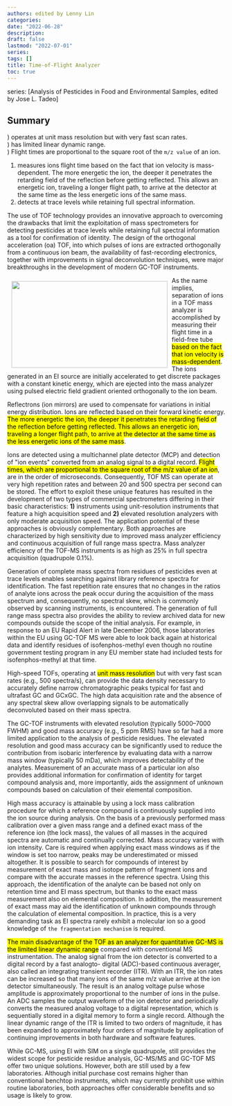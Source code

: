 ```yaml
---
authors: edited by Lenny Lin
categories:
date: "2022-06-28"
description:
draft: false
lastmod: "2022-07-01"
series: 
tags: []
title: Time-of-Flight Analyzer
toc: true
---
```


series: [Analysis of Pesticides in Food and Environmental Samples, edited by Jose L. Tadeo]
## Summary
) operates at unit mass resolution but with very fast scan rates.  
) has limited linear dynamic range.  
) Flight times are proportional to the square root of the `m/z value` of an ion.  

1) measures ions flight time based on the fact that ion velocity is mass-dependent.  The more energetic the ion, the deeper it penetrates the retarding field of the reflection before getting reflected. This allows an energetic ion, traveling a longer flight path, to arrive at the detector at the same time as the less energetic ions of the same mass.  
2) detects at trace levels while retaining full spectral information.  

<!--more-->

The use of TOF technology provides an innovative approach to overcoming the drawbacks that limit the exploitation of mass spectrometers for detecting pesticides at trace levels while retaining full spectral information as a tool for confirmation of identity. The design of the orthogonal acceleration (oa) TOF, into which pulses of ions are extracted orthogonally from a continuous ion beam, the availability of fast-recording electronics, together with improvements in signal deconvolution techniques, were major breakthroughs in the development of modern GC-TOF instruments.  

<img width ="360" height= "200" src = "/docs/images/Screenshot 2022-06-27 133857.png" style ="float: left" HSPACE="10" VSPACE="10"/>
As the name implies, separation of ions in a TOF mass analyzer is accomplished by measuring their flight time in a field-free tube <mark>based on the fact that ion velocity is mass-dependent</mark>. The ions generated in an EI source are initially accelerated to get discrete packages with a constant kinetic energy, which are ejected into the mass analyzer using pulsed electric field gradient oriented orthogonally to the ion beam.  

Reflectrons (ion mirrors) are used to compensate for variations in initial energy distribution. Ions are reflected based on their forward kinetic energy. <mark>The more energetic the ion, the deeper it penetrates the retarding field of the reflection before getting reflected. This allows an energetic ion, traveling a longer flight path, to arrive at the detector at the same time as the less energetic ions of the same mass</mark>.   

Ions are detected using a multichannel plate detector (MCP) and detection of "ion events" converted from an analog signal to a digital record. <mark>Flight times, which are proportional to the square root of the m/z value of an ion</mark>, are in the order of microseconds. Consequently, TOF MS can operate at very high repetition rates and between 20 and 500 spectra per second can be stored. The effort to exploit these unique features has resulted in the development of two types of commercial spectrometers differing in their basic characteristics: **1)** instruments using unit-resolution instruments that feature a high acquisition speed and **2)** elevated resolution analyzers with only moderate acquisition speed. The application potential of these approaches is obviously complementary.  Both approaches are characterized by high sensitivity due to improved mass analyzer efficiency and continuous acquisition of full range mass spectra. Mass analyzer efficiency of the TOF-MS instruments is as high as 25% in full spectra acquisition (quadrupole 0.1%).   

Generation of complete mass spectra from residues of pesticides even at trace levels enables searching against library reference spectra for identification. The fast repetition rate ensures that no changes in the ratios of analyte ions across the peak occur during the acquisition of the mass spectrum and, consequently, no spectral skew, which is commonly observed by scanning instruments, is encountered. The generation of full range mass spectra also provides the ability to review archived data for new compounds outside the scope of the initial analysis. For example, in response to an EU Rapid Alert in late December 2006, those laboratories within the EU using GC-TOF MS were able to look back again at historical data and identify residues of isofenphos-methyl even though no routine government testing program in any EU member state had included tests for isofenphos-methyl at that time.  

High-speed TOFs, operating at <mark>unit mass resolution</mark> but with very fast scan rates (e.g., 500 spectra/s), can provide the data density necessary to accurately define narrow chromatographic peaks typical for fast and ultrafast GC and GCxGC. The high data acquisition rate and the absence of any spectral skew allow overlapping signals to be automatically deconvoluted based on their mass spectra.   

The GC-TOF instruments with elevated resolution (typically 5000–7000 FWHM) and good mass accuracy (e.g., 5 ppm RMS) have so far had a more limited application to the analysis of pesticide residues. The elevated resolution and good mass accuracy can be significantly used to reduce the contribution from isobaric interference by evaluating data with a narrow mass window (typically 50 mDa), which improves detectability of the analytes. Measurement of an accurate mass of a particular ion also provides additional information for confirmation of identity for target compound analysis and, more importantly, aids the assignment of unknown compounds based on calculation of their elemental composition.   

High mass accuracy is attainable by using a lock mass calibration procedure for which a reference compound is continuously supplied into the ion source during analysis. On the basis of a previously performed mass calibration over a given mass range and a defined exact mass of the reference ion (the lock mass), the values of all masses in the acquired spectra are automatic and continually corrected. Mass accuracy varies with ion intensity. Care is required when applying exact mass windows as if the window is set too narrow, peaks may be underestimated or missed altogether. It is possible to search for compounds of interest by measurement of exact mass and isotope pattern of fragment ions and compare with the accurate masses in the reference spectra. Using this approach, the identification of the analyte can be based not only on retention time and EI mass spectrum, but thanks to the exact mass measurement also on elemental composition. In addition, the measurement of exact mass may aid the identification of unknown compounds through the calculation of elemental composition. In practice, this is a very demanding task as EI spectra rarely exhibit a molecular ion so a good knowledge of `the fragmentation mechanism` is required. 

<mark>The main disadvantage of the TOF as an analyzer for quantitative GC-MS is the limited linear dynamic range</mark> compared with conventional MS instrumentation. The analog signal from the ion detector is converted to a digital record by a fast analogto- digital (ADC)-based continuous averager, also called an integrating transient recorder (ITR). With an ITR, the ion rates can be increased so that many ions of the same m/z value arrive at the ion detector simultaneously. The result is an analog voltage pulse whose amplitude is approximately proportional to the number of ions in the pulse. An ADC samples the output waveform of the ion detector and periodically converts the measured analog voltage to a digital representation, which is sequentially stored in a digital memory to form a single record. Although the linear dynamic range of the ITR is limited to two orders of magnitude, it has been expanded to approximately four orders of magnitude by application of continuing improvements in both hardware and software features. 

While GC-MS, using EI with SIM on a single quadrupole, still provides the widest scope for pesticide residue analysis, GC-MS/MS and GC-TOF MS offer two unique solutions. However, both are still used by a few laboratories. Although initial purchase cost remains higher than conventional benchtop instruments, which may currently prohibit use within routine laboratories, both approaches offer considerable benefits and so usage is likely to grow. 




[^1]: p70, p73, Analysis of Pesticides in Food and Environmental Samples, CRC Press, 2008, edited by Jos&eacute; L. Tadeo
